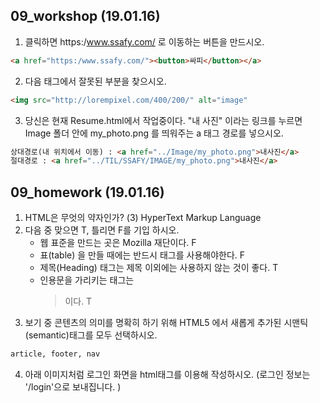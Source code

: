 ## 09_workshop (19.01.16)

1.  클릭하면 https:/www.ssafy.com/ 로 이동하는 버튼을 만드시오.

```html
<a href="https:/www.ssafy.com/"><button>싸피</button></a>
```

2. 다음 태그에서 잘못된 부분을 찾으시오.

```html
<img src="http://lorempixel.com/400/200/" alt="image"
```



3.  당신은 현재 Resume.html에서 작업중이다. "내 사진" 이라는 링크를 누르면 Image 폴더 안에 my_photo.png 를 띄워주는 a 태그 경로를 넣으시오. 

```html
상대경로(내 위치에서 이동) : <a href="../Image/my_photo.png">내사진</a>
절대경로 : <a href="../TIL/SSAFY/IMAGE/my_photo.png">내사진</a>
```



## 09_homework (19.01.16)

1. HTML은 무엇의 약자인가?  (3) HyperText Markup Language
2. 다음 중 맞으면 T, 틀리면 F를 기입 하시오.
   - 웹 표준을 만드는 곳은 Mozilla 재단이다. F
   - 표(table) 을 만들 때에는 반드시 <th> 태그를 사용해야한다. F
   - 제목(Heading) 태그는 제목 이외에는 사용하지 않는 것이 좋다. T
   - 인용문을 가리키는 태그는 <blockquote> 이다.  T
3. 보기 중 콘텐츠의 의미를 명확히 하기 위해 HTML5 에서 새롭게 추가된 시맨틱(semantic)태그를 모두 선택하시오.

```html
article, footer, nav
```

4. 아래 이미지처럼 로그인 화면을 html태그를 이용해 작성하시오. (로그인 정보는 '/login'으로 보내집니다. )

```html

```

